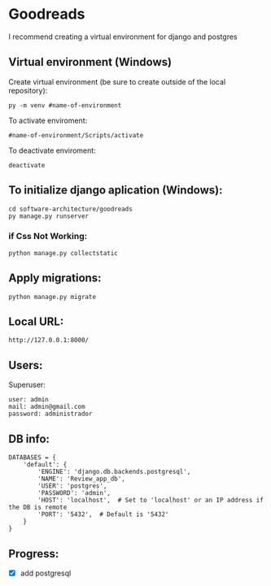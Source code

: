# Goodreads

I recommend creating a virtual environment for django and postgres

## Virtual environment (Windows)
Create virtual environment (be sure to create outside of the local repository):
```
py -m venv #name-of-environment
```

To activate enviroment:
```
#name-of-environment/Scripts/activate
```
To deactivate enviroment:
```
deactivate
```

## To initialize django aplication (Windows):
```
cd software-architecture/goodreads
py manage.py runserver
```

### if Css Not Working:
```
python manage.py collectstatic
```

## Apply migrations:
```
python manage.py migrate
```

## Local URL:
```
http://127.0.0.1:8000/
```

## Users:
Superuser:
```
user: admin
mail: admin@gmail.com
password: administrador
```
## DB info:
```
DATABASES = {
    'default': {
        'ENGINE': 'django.db.backends.postgresql',
        'NAME': 'Review_app_db',
        'USER': 'postgres',
        'PASSWORD': 'admin',
        'HOST': 'localhost',  # Set to 'localhost' or an IP address if the DB is remote
        'PORT': '5432',  # Default is '5432'
    }
}
```

## Progress:
- [X] add postgresql
